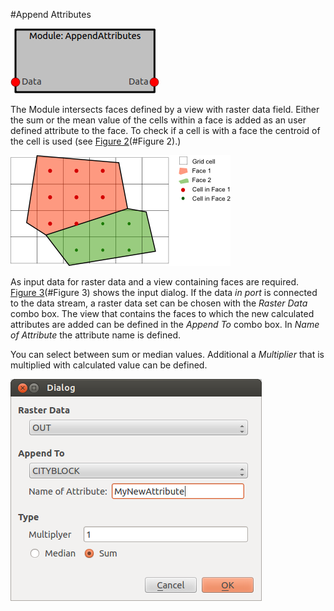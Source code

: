 #Append Attributes

[Figure 1]: images/appendattributes_module.png "module view" 
![Alt text][Figure 1] 

The Module intersects faces defined by a view with raster data field. Either the sum or the mean value of the cells within a face is added as an user defined attribute to the face. To check if a cell is with a face the centroid of the cell is used (see [Figure 2](#Figure 2).)

[Figure 2]: images/appendattributes_intersection.png "Intersection Faces with Raster data" 
![Alt text][Figure 2] 


As input data for raster data and a view containing faces are required. [Figure 3](#Figure 3) shows the input dialog. If the data *in port* is connected to the data stream, a raster data set can be chosen with the *Raster Data* combo box. The view that contains the faces to which the new calculated attributes are added can be defined in the *Append To* combo box. In *Name of Attribute* the attribute name is defined. 

You can select between sum or median values. Additional a *Multiplier* that is multiplied with calculated value can be defined. 


[Figure 3]: images/appendattributes_gui.png "Gui to define parameter" 
![Alt text][Figure 3] 


